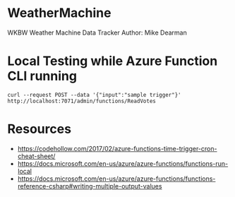 # WeatherMachine
WKBW Weather Machine Data Tracker
Author: Mike Dearman

# Local Testing while Azure Function CLI running
	curl --request POST --data '{"input":"sample trigger"}' http://localhost:7071/admin/functions/ReadVotes

	
# Resources

* https://codehollow.com/2017/02/azure-functions-time-trigger-cron-cheat-sheet/
* https://docs.microsoft.com/en-us/azure/azure-functions/functions-run-local
* https://docs.microsoft.com/en-us/azure/azure-functions/functions-reference-csharp#writing-multiple-output-values